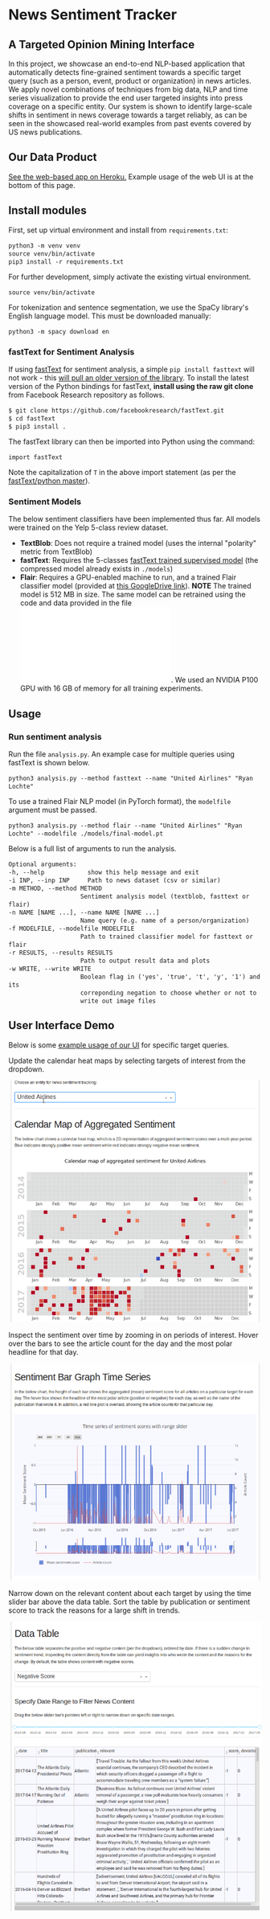 # News Sentiment Tracker
## A Targeted Opinion Mining Interface

In this project, we showcase an end-to-end NLP-based application that automatically detects
fine-grained sentiment towards a specific target query (such as a person, event, product or 
organization) in news articles. We apply novel combinations of techniques from big data, NLP
and time series visualization to provide the end user targeted insights into press coverage on a
specific entity. Our system is shown to identify large-scale shifts in sentiment in news coverage
towards a target reliably, as can be seen in the showcased real-world examples from past events
covered by US news publications. 

## Our Data Product

[See the web-based app on Heroku.](https://nlp-733-dash.herokuapp.com)
Example usage of the web UI is at the bottom of this page. 

## Install modules

First, set up virtual environment and install from ```requirements.txt```:

    python3 -m venv venv
    source venv/bin/activate
    pip3 install -r requirements.txt

For further development, simply activate the existing virtual environment.

    source venv/bin/activate

For tokenization and sentence segmentation, we use the SpaCy library's English language model. 
This must be downloaded manually:

    python3 -m spacy download en

### fastText for Sentiment Analysis

If using [fastText](https://fasttext.cc/) for sentiment analysis, a simple ```pip install fasttext``` will not work - this [will pull an older version of the library](https://github.com/facebookresearch/fastText/issues/497). To install the latest version of the Python bindings for fastText, **install using the raw git clone** from Facebook Research repository as follows.

    $ git clone https://github.com/facebookresearch/fastText.git
    $ cd fastText
    $ pip3 install .
    
The fastText library can then be imported into Python using the command:

    import fastText
    
Note the capitalization of ```T``` in the above import statement (as per the [fastText/python master](https://github.com/facebookresearch/fastText/tree/master/python)). 

### Sentiment Models

The below sentiment classifiers have been implemented thus far. All models were trained on the Yelp 5-class
review dataset. 

 - **TextBlob**: Does not require a trained model (uses the internal "polarity" metric from TextBlob)
 - **fastText**: Requires the 5-classes [fastText trained supervised model](https://fasttext.cc/docs/en/supervised-models.html) 
 (the compressed model already exists in ```./models```)
 - **Flair**: Requires a GPU-enabled machine to run, and a trained Flair classifier model 
(provided at [this GoogleDrive link](https://drive.google.com/open?id=1XQymhmhyXtsU2SawxgzvD5DZocX44JKY)). 
**NOTE** The trained model is 512 MB in size. The same model can be retrained using the code and data provided in the file
![train.py](./nst/training_and_validation/train.py). We used an NVIDIA P100 GPU with 16 GB of memory for all training experiments. 
 
## Usage

### Run sentiment analysis
 
Run the file ```analysis.py```. An example case for multiple queries using fastText is shown below.
 
    python3 analysis.py --method fasttext --name "United Airlines" "Ryan Lochte"

To use a trained Flair NLP model (in PyTorch format), the ```modelfile``` argument must be passed.

    python3 analysis.py --method flair --name "United Airlines" "Ryan Lochte" --modelfile ./models/final-model.pt
    
Below is a full list of arguments to run the analysis.

    Optional arguments:
    -h, --help            show this help message and exit
    -i INP, --inp INP     Path to news dataset (csv or similar)
    -m METHOD, --method METHOD
                        Sentiment analysis model (textblob, fasttext or flair)
    -n NAME [NAME ...], --name NAME [NAME ...]
                        Name query (e.g. name of a person/organization)
    -f MODELFILE, --modelfile MODELFILE
                        Path to trained classifier model for fasttext or flair
    -r RESULTS, --results RESULTS
                        Path to output result data and plots
    -w WRITE, --write WRITE
                        Boolean flag in ('yes', 'true', 't', 'y', '1') and its
                        correponding negation to choose whether or not to
                        write out image files

## User Interface Demo

Below is some [example usage of our UI](https://nlp-733-dash.herokuapp.com) for specific target queries.

Update the calendar heat maps by selecting targets of interest from the dropdown.

![](./assets/gif/calmaps.gif)
  
Inspect the sentiment over time by zooming in on periods of interest. Hover over the bars to see the article count for the day 
and the most polar headline for that day.

![](./assets/gif/timeseries.gif)

Narrow down on the relevant content about each target by using the time slider bar above the data table. Sort the table by 
publication or sentiment score to track the reasons for a large shift in trends.

![](./assets/gif/data_table.gif)
